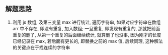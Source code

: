 ## 解题思路
1. 利用 js 数组, 及第三变量 max 进行统计, 遍历字符串, 如果对应字符串在数组 arr 中不存在, 即没有重复, 加入数组; 一旦重复, 即发现有重复的, 那就把前面重复的删了, 从第一个重复的后面继续统计, 就算删了也没事, 因为刚才的长度已经记录在 max, 若后面有更长的, 即替换之前的 max 值, 后续同理, 这种解法的关键点在于找连续的字符串